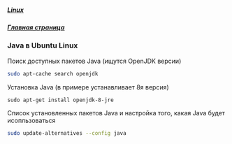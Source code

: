 ##### [Linux](index.md)
##### [Главная страница](../index.md)
### Java в Ubuntu Linux
Поиск доступных пакетов Java (ищутся OpenJDK версии)
```bash
sudo apt-cache search openjdk
```
Установка Java (в примере устанавливает 8я версия)
```
sudo apt-get install openjdk-8-jre
```
Список установленных пакетов Java и настройка того, какая Java будет исопльзоваться
```bash
sudo update-alternatives --config java
```




